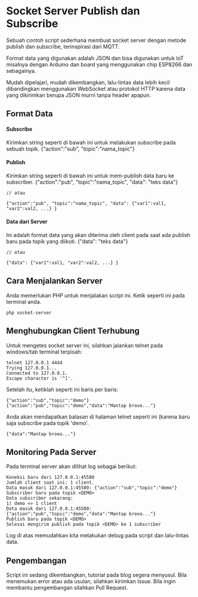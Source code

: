 # Socket Server Publish dan Subscribe 

Sebuah contoh script sederhana membuat socket server dengan metode publish dan subscribe, terinspirasi dari MQTT.

Format data yang digunakan adalah JSON dan bisa digunakan untuk IoT misalnya dengan Arduino dan board yang menggunakan chip ESP8266 dan sebagainya.

Mudah dipelajari, mudah dikembangkan, lalu-lintas data lebih kecil dibandingkan menggunakan WebSocket atau protokol HTTP karena data yang dikirimkan berupa JSON murni tanpa header apapun.

## Format Data

#### Subscribe
Kirimkan string seperti di bawah ini untuk melakukan subscribe pada sebuah topik.
	{"action":"sub", "topic":"nama_topic"}

#### Publish
Kirimkan string seperti di bawah ini untuk mem-publish data baru ke subscriber. 
	{"action":"pub", "topic":"nama_topic", "data": "teks data"}
	
	// atau
	
	{"action":"pub", "topic":"nama_topic", "data": {"var1":val1, "var2":val2, ...} }
#### Data dari Server	
Ini adalah format data yang akan diterima oleh client pada saat ada publish baru pada topik yang diikuti.
	{"data": "teks data"}
	
	// atau
	
	{"data": {"var1":val1, "var2":val2, ...} }	

## Cara Menjalankan Server
Anda memerlukan PHP untuk menjalakan script ini. Ketik seperti ini pada terminal anda.

    php socket-server

## Menghubungkan Client Terhubung
Untuk mengetes socket server ini, silahkan jalankan telnet pada windows/tab terminal terpisah:

    telnet 127.0.0.1 4444
    Trying 127.0.0.1...
    Connected to 127.0.0.1.
    Escape character is '^]'.

Setelah itu, ketiklah seperti ini baris per baris:

    {"action":"sub","topic":"demo"}
    {"action":"pub","topic":"demo","data":"Mantap brooo..."}

Anda akan mendapatkan balasan di halaman telnet seperti ini (karena baru saja subscribe pada topik 'demo'.

    {"data":"Mantap brooo..."}
    
## Monitoring Pada Server
Pada terminal server akan dilihat log sebagai berikut:

    Koneksi baru dari 127.0.0.1:45580
    Jumlah client saat ini: 1 client.
    Data masuk dari 127.0.0.1:45580: {"action":"sub","topic":"demo"}
    Subscriber baru pada topik <DEMO>
    Data subscriber sekarang:
    1) demo => 1 client
    Data masuk dari 127.0.0.1:45580: {"action":"pub","topic":"demo","data":"Mantap brooo..."}
    Publish baru pada topik <DEMO>
    Selesai mengirim publish pada topik <DEMO> ke 1 subscriber
    
Log di atas memudahkan kita melakukan debug pada script dan lalu-lintas data.

## Pengembangan
Script ini sedang dikembangkan, tutorial pada blog segera menyusul. Bila menemukan error atau ada usulan, silahkan kirimkan Issue. Bila ingin membantu pengembangan silahkan Pull Request.

